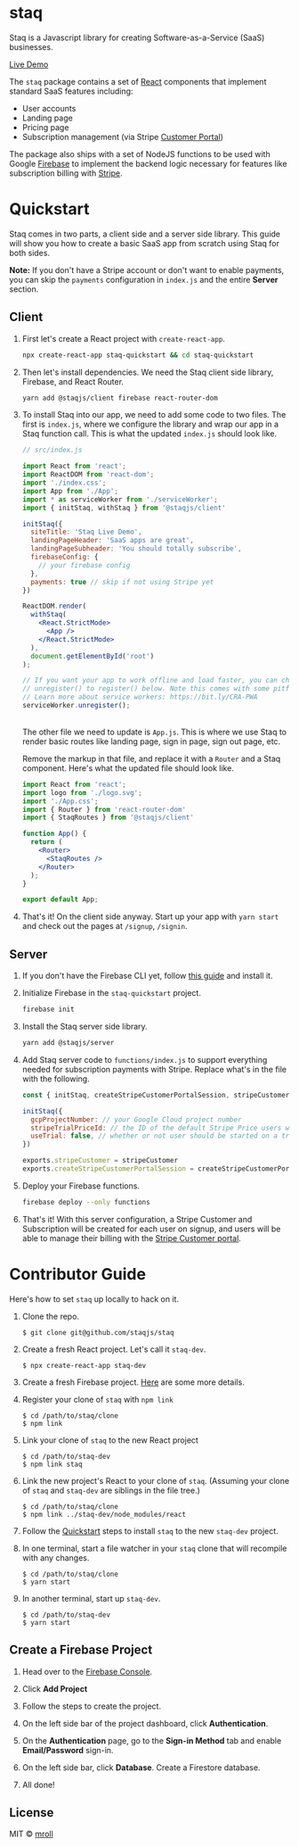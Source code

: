 # staq

Staq is a Javascript library for creating Software-as-a-Service (SaaS) businesses.


[Live Demo](https://staq-live-demo.web.app/)


The `staq` package contains a set of [React](https://reactjs.org/) components that implement standard SaaS features including:

- User accounts
- Landing page
- Pricing page
- Subscription management (via Stripe [Customer Portal](https://stripe.com/docs/billing/subscriptions/customer-portal))

The package also ships with a set of NodeJS functions to be used with Google [Firebase](https://firebase.google.com/) to implement the backend logic necessary for features like subscription billing with [Stripe](https://stripe.com/).

# Quickstart

Staq comes in two parts, a client side and a server side library. This guide
will show you how to create a basic SaaS app from scratch using Staq for both
sides.

**Note:** If you don't have a Stripe account or don't want to enable payments,
you can skip the `payments` configuration in `index.js` and the entire
**Server** section.

## Client

1. First let's create a React project with `create-react-app`.

    ```sh
    npx create-react-app staq-quickstart && cd staq-quickstart
    ```
    
2. Then let's install dependencies. We need the Staq client side library,
   Firebase, and React Router.
   
   ```sh
   yarn add @staqjs/client firebase react-router-dom
   ```
   
3. To install Staq into our app, we need to add some code to two files. The
   first is `index.js`, where we configure the library and wrap our app in a
   Staq function call. This is what the updated `index.js` should look like.
   
   ```jsx
   // src/index.js

   import React from 'react';
   import ReactDOM from 'react-dom';
   import './index.css';
   import App from './App';
   import * as serviceWorker from './serviceWorker';
   import { initStaq, withStaq } from '@staqjs/client'

   initStaq({
     siteTitle: 'Staq Live Demo',
     landingPageHeader: 'SaaS apps are great',
     landingPageSubheader: 'You should totally subscribe',
     firebaseConfig: {
       // your firebase config
     },
     payments: true // skip if not using Stripe yet
   })

   ReactDOM.render(
     withStaq(
       <React.StrictMode>
         <App />
       </React.StrictMode>
     ),
     document.getElementById('root')
   );

   // If you want your app to work offline and load faster, you can change
   // unregister() to register() below. Note this comes with some pitfalls.
   // Learn more about service workers: https://bit.ly/CRA-PWA
   serviceWorker.unregister();
   ```
   \
   The other file we need to update is `App.js`. This is where we use Staq to
   render basic routes like landing page, sign in page, sign out page, etc.
   
   Remove the markup in that file, and replace it with a `Router` and a Staq
   component. Here's what the updated file should look like.

   ```jsx
   import React from 'react';
   import logo from './logo.svg';
   import './App.css';
   import { Router } from 'react-router-dom'
   import { StaqRoutes } from '@staqjs/client'
   
   function App() {
     return (
       <Router>
         <StaqRoutes />
       </Router>
     );
   }
   
   export default App;

   ```

4. That's it! On the client side anyway. Start up your app with `yarn start` and
   check out the pages at `/signup`, `/signin`.


## Server

1. If you don't have the Firebase CLI yet, follow [this
   guide](https://firebase.google.com/docs/cli) and install it.
   
2. Initialize Firebase in the `staq-quickstart` project.

    ```sh
    firebase init
    ```

3. Install the Staq server side library.

    ```sh
    yarn add @staqjs/server
    ```

4. Add Staq server code to `functions/index.js` to support everything needed for
   subscription payments with Stripe. Replace what's in the file with the
   following.
   
   ```js
   const { initStaq, createStripeCustomerPortalSession, stripeCustomer } = require('@staqjs/server')

   initStaq({
     gcpProjectNumber: // your Google Cloud project number
     stripeTrialPriceId: // the ID of the default Stripe Price users will be subscribed to
     useTrial: false, // whether or not user should be started on a trial
   })

   exports.stripeCustomer = stripeCustomer
   exports.createStripeCustomerPortalSession = createStripeCustomerPortalSession
   ```
   
5. Deploy your Firebase functions.

    ```sh
    firebase deploy --only functions
    ```

6. That's it! With this server configuration, a Stripe Customer and Subscription
   will be created for each user on signup, and users will be able to manage
   their billing with the [Stripe Customer
   portal](https://stripe.com/docs/billing/subscriptions/customer-portal).
   

    
    
# Contributor Guide

Here's how to set `staq` up locally to hack on it.

1. Clone the repo.

    ```
    $ git clone git@github.com/staqjs/staq
    ```
    
2. Create a fresh React project. Let's call it `staq-dev`.

    ```
    $ npx create-react-app staq-dev
    ```
    
3. Create a fresh Firebase project. [Here](https://github.com/staqjs/staq#create-a-firebase-project) are some more details.

4. Register your clone of `staq` with `npm link`

    ```
    $ cd /path/to/staq/clone
    $ npm link
    ```
    
5. Link your clone of `staq` to the new React project

    ```
    $ cd /path/to/staq-dev
    $ npm link staq
    ```
    
6. Link the new project's React to your clone of `staq`. (Assuming your clone of `staq` and `staq-dev` are siblings in the file tree.)

   ```
   $ cd /path/to/staq/clone
   $ npm link ../staq-dev/node_modules/react
   ```
   
7. Follow the [Quickstart](https://github.com/staqjs/staq#quickstart) steps to install `staq` to the new `staq-dev` project.

8. In one terminal, start a file watcher in your `staq` clone that will recompile with any changes.

    ```
    $ cd /path/to/staq/clone
    $ yarn start
    ```
    
9. In another terminal, start up `staq-dev`.

    ```
    $ cd /path/to/staq-dev
    $ yarn start
    ```
    
## Create a Firebase Project

1. Head over to the [Firebase Console](https://console.firebase.google.com/).

2. Click **Add Project**

3. Follow the steps to create the project.

4. On the left side bar of the project dashboard, click **Authentication**.

5. On the **Authentication** page, go to the **Sign-in Method** tab and enable **Email/Password** sign-in.

6. On the left side bar, click **Database**. Create a Firestore database.

7. All done!
   


## License

MIT © [mroll](https://github.com/mroll)
